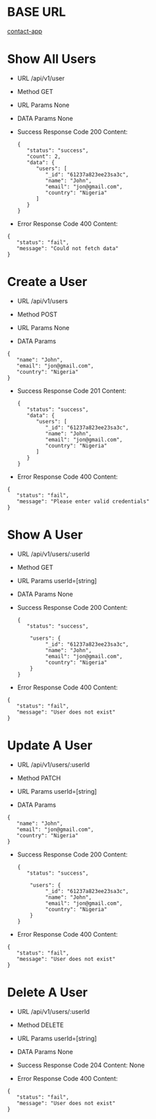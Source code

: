 # BASE URL

[contact-app](https://desolate-forest-56369.herokuapp.com)

# Show All Users

- URL
  /api/v1/user

- Method
  GET

- URL Params
  None

- DATA Params
  None

- Success Response
  Code 200
  Content:

  ```
  {
     "status": "success",
     "count": 2,
     "data": {
        "users": [
           "_id": "61237a823ee23sa3c",
           "name": "John",
           "email": "jon@gmail.com",
           "country": "Nigeria"
        ]
     }
  }
  ```

- Error Response
  Code 400
  Content:

```
{
   "status": "fail",
   "message": "Could not fetch data"
}
```

# Create a User

- URL
  /api/v1/users

- Method
  POST

- URL Params
  None

- DATA Params

```
{
   "name": "John",
   "email": "jon@gmail.com",
   "country": "Nigeria"
}
```

- Success Response
  Code 201
  Content:

  ```
  {
     "status": "success",
     "data": {
        "users": [
           "_id": "61237a823ee23sa3c",
           "name": "John",
           "email": "jon@gmail.com",
           "country": "Nigeria"
        ]
     }
  }
  ```

- Error Response
  Code 400
  Content:

```
{
   "status": "fail",
   "message": "Please enter valid credentials"
}
```

# Show A User

- URL
  /api/v1/users/:userId

- Method
  GET

- URL Params
  userId=[string]

- DATA Params
  None

- Success Response
  Code 200
  Content:

  ```
  {
     "status": "success",

      "users": {
           "_id": "61237a823ee23sa3c",
           "name": "John",
           "email": "jon@gmail.com",
           "country": "Nigeria"
      }
  }
  ```

- Error Response
  Code 400
  Content:

```
{
   "status": "fail",
   "message": "User does not exist"
}
```

# Update A User

- URL
  /api/v1/users/:userId

- Method
  PATCH

- URL Params
  userId=[string]

- DATA Params

```
{
   "name": "John",
   "email": "jon@gmail.com",
   "country": "Nigeria"
}
```

- Success Response
  Code 200
  Content:

  ```
  {
     "status": "success",

      "users": {
           "_id": "61237a823ee23sa3c",
           "name": "John",
           "email": "jon@gmail.com",
           "country": "Nigeria"
      }
  }
  ```

- Error Response
  Code 400
  Content:

```
{
   "status": "fail",
   "message": "User does not exist"
}
```

# Delete A User

- URL
  /api/v1/users/:userId

- Method
  DELETE

- URL Params
  userId=[string]

- DATA Params
  None

- Success Response
  Code 204
  Content:
  None

- Error Response
  Code 400
  Content:

```
{
   "status": "fail",
   "message": "User does not exist"
}
```
